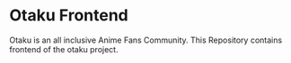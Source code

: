 # Otaku Frontend
Otaku is an all inclusive Anime Fans Community.
This Repository contains frontend of the otaku project.
